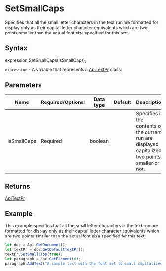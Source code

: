 # SetSmallCaps

Specifies that all the small letter characters in the text run are formatted for display only as their capital
letter character equivalents which are two points smaller than the actual font size specified for this text.

## Syntax

expression.SetSmallCaps(isSmallCaps);

`expression` - A variable that represents a [ApiTextPr](../ApiTextPr.md) class.

## Parameters

| **Name** | **Required/Optional** | **Data type** | **Default** | **Description** |
| ------------- | ------------- | ------------- | ------------- | ------------- |
| isSmallCaps | Required | boolean |  | Specifies if the contents of the current run are displayed capitalized two points smaller or not. |

## Returns

[ApiTextPr](../../ApiTextPr/ApiTextPr.md)

## Example

This example specifies that all the small letter characters in the text run are formatted for display only as their capital letter character equivalents which are two points smaller than the actual font size specified for this text.

```javascript
let doc = Api.GetDocument();
let textPr = doc.GetDefaultTextPr();
textPr.SetSmallCaps(true);
let paragraph = doc.GetElement(0);
paragraph.AddText("A sample text with the font set to small capitalized letters.");
```
